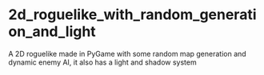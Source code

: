 # 2d_roguelike_with_random_generation_and_light
 A 2D roguelike made in PyGame with some random map generation and dynamic enemy AI, it also has a light and shadow system
